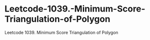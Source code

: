 # Leetcode-1039.-Minimum-Score-Triangulation-of-Polygon
Leetcode 1039. Minimum Score Triangulation of Polygon
